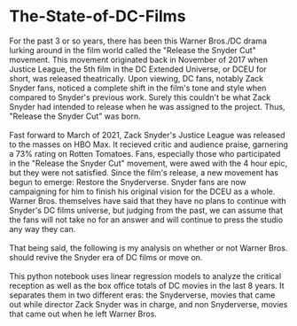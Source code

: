 # The-State-of-DC-Films
For the past 3 or so years, there has been this Warner Bros./DC drama lurking around in the film world called the "Release the Snyder Cut" movement. This movement originated back in November of 2017 when Justice League, the 5th film in the DC Extended Universe, or DCEU for short, was released theatrically. Upon viewing, DC fans, notably Zack Snyder fans, noticed a complete shift in the film's tone and style when compared to Snyder's previous work. Surely this couldn't be what Zack Snyder had intended to release when he was assigned to the project. Thus, "Release the Snyder Cut" was born.<br>
<br>
Fast forward to March of 2021, Zack Snyder's Justice League was released to the masses on HBO Max. It recieved critic and audience praise, garnering a 73% rating on Rotten Tomatoes. Fans, especially those who participated in the "Release the Snyder Cut" movement, were awed with the 4 hour epic, but they were not satisfied. Since the film's release, a new movement has begun to emerge: Restore the Snyderverse. Snyder fans are now campaigning for him to finish his original vision for the DCEU as a whole. Warner Bros. themselves have said that they have no plans to continue with Snyder's DC films universe, but judging from the past, we can assume that the fans will not take no for an answer and will continue to press the studio any way they can.<br>
<br>
That being said, the following is my analysis on whether or not Warner Bros. should revive the Snyder era of DC films or move on.<br>
<br>
This python notebook uses linear regression models to analyze the critical reception as well as the box office totals of DC movies in the last 8 years. It separates them in two different eras: the Snyderverse, movies that came out while director Zack Snyder was in charge, and non Snyderverse, movies that came out when he left Warner Bros.
